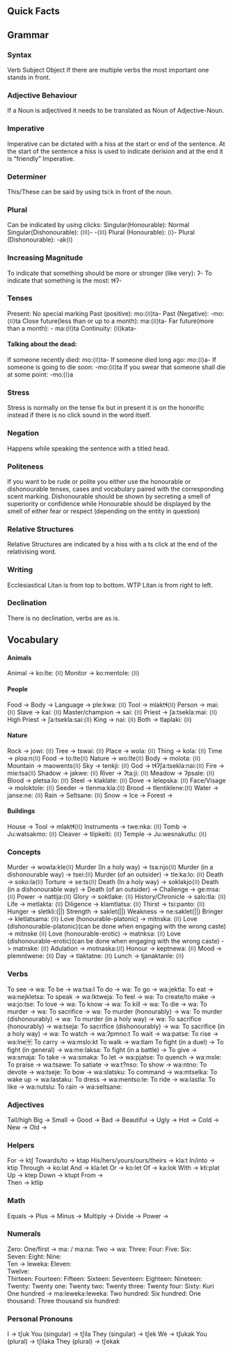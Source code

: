 

```table-of-contents
```


## Quick Facts



## Grammar


### Syntax

Verb Subject Object
If there are multiple verbs the most important one stands in front.

### Adjective Behaviour

If a Noun is adjectived it needs to be translated as Noun of Adjective-Noun.


### Imperative

Imperative can be dictated with a hiss at the start or end of the sentence.
At the start of the sentence a hiss is used to indicate derision and at the end it is “friendly” Imperative.

### Determiner

This/These can be said by using tsi:k in front of the noun.

### Plural

Can be indicated by using clicks:
Singular(Honourable): Normal
Singular(Dishonourable): ⟨ǀǀǀ⟩-  -⟨ǀǀǀ⟩
Plural (Honourable): ⟨ǀ⟩-
Plural (Dishonourable): -ak⟨ǀ⟩

### Increasing Magnitude

To indicate that something should be more or stronger (like very): ʔ- 
To indicate that something is the most: tɬʔ-

### Tenses

Present: No special marking
Past (positive): mo:⟨ǀǀ⟩ta- 
Past (Negative): -mo:⟨ǀǀ⟩ta
Close future(less than or up to a month): ma:⟨ǀǀ⟩ta-
Far future(more than a month): - ma:⟨ǀǀ⟩ta
Continuity: ⟨ǀǀ⟩kata-

#### Talking about the dead:

If someone recently died: mo:⟨ǀǀ⟩ta-
If someone died long ago: mo:⟨ǀ⟩a-
If someone is going to die soon: -mo:⟨ǀǀ⟩ta
If you swear that someone shall die at some point: -mo:⟨ǀ⟩a

### Stress

Stress is normally on the tense fix but in present it is on the honorific instead if there is no click sound in the word itself.

### Negation

Happens while speaking the sentence with a titled head.

### Politeness

If you want to be rude or polite you either use the honourable or dishonourable tenses, cases and vocabulary paired with the corresponding scent marking. Dishonourable should be shown by secreting a smell of superiority or confidence while Honourable should be displayed by the smell of either fear or respect (depending on the entity in question)

### Relative Structures

Relative Structures are indicated by a hiss with a ts click at the end of the relativising word. 

### Writing

Ecclesiastical Litan is from top to bottom.
WTP Litan is from right to left. 

### Declination

There is no declination, verbs are as is. 


## Vocabulary

#### Animals

Animal -> ko:lte: ⟨ǀǀ⟩
Monitor -> ko:mentole: ⟨ǀǀ⟩

#### People

Food -> 
Body -> 
Language -> ple:kwa: ⟨ǀǀ⟩
Tool -> mlaktɬ⟨ǀǀ⟩
Person -> mai: ⟨ǀǀ⟩
Slave -> kai: ⟨ǀǀ⟩
Master/champion -> sai: ⟨ǀǀ⟩
Priest -> ʃa:tsekla:mai: ⟨ǀǀ⟩
High Priest -> ʃa:tsekla:sai:⟨ǀǀ⟩
King -> nai: ⟨ǀǀ⟩
Both -> tlaplaki: ⟨ǀǀ⟩

#### Nature

Rock -> jowi: ⟨ǀǀ⟩
Tree -> tswai: ⟨ǀǀ⟩
Place -> wola: ⟨ǀǀ⟩
Thing -> kola: ⟨ǀǀ⟩
Time -> ploa:n⟨ǀǀ⟩
Food -> to:lte⟨ǀǀ⟩
Nature -> wo:lte⟨ǀǀ⟩
Body -> molota: ⟨ǀǀ⟩
Mountain -> maowents⟨ǀǀ⟩
Sky -> tenkji: ⟨ǀǀ⟩
God -> tɬʔʃa:tsekla:nai:⟨ǀǀ⟩
Fire -> mie:tsa⟨ǀǀ⟩
Shadow -> jakwe: ⟨ǀǀ⟩
River -> ʔta:ji: ⟨ǀǀ⟩
Meadow -> ʔpsale: ⟨ǀǀ⟩
Blood -> pletsa:lo: ⟨ǀǀ⟩
Steel -> klaklate: ⟨ǀǀ⟩
Dove -> lelepska: ⟨ǀǀ⟩
Face/Visage -> moloktole: ⟨ǀǀ⟩
Seeder -> tlenma:kla:⟨ǀǀ⟩
Brood -> tlentiklene:⟨ǀǀ⟩
Water -> janse:ne: ⟨ǀǀ⟩
Rain -> Seltsane: ⟨ǀǀ⟩
Snow -> 
Ice ->
Forest ->

#### Buildings

House ->
Tool -> mlaktɬ⟨ǀǀ⟩
Instruments -> twe:nka: ⟨ǀǀ⟩
Tomb -> Ju:watsakmo: ⟨ǀǀ⟩
Cleaver -> tlipkelti: ⟨ǀǀ⟩
Temple -> Ju:wesnakutlu: ⟨ǀǀ⟩

### Concepts

Murder -> wowla:kle⟨ǀǀ⟩
Murder (In a holy way) -> tsa:njo⟨ǀǀ⟩
Murder (in a dishonourable way) -> tsei:⟨ǀǀ⟩
Murder (of an outsider) -> tle:ka:lo: ⟨ǀǀ⟩
Death -> soko:la⟨ǀǀ⟩
Torture -> se:ts⟨ǀǀ⟩
Death (In a holy way) -> soklakjo⟨ǀǀ⟩
Death (in a dishonourable way) ->
Death (of an outsider) -> 
Challenge -> ge:msa: ⟨ǀǀ⟩
Power -> nattlja:⟨ǀǀ⟩
Glory -> soktlake: ⟨ǀǀ⟩
History/Chronicle -> salo:tla: ⟨ǀǀ⟩
Life -> metlakta: ⟨ǀǀ⟩
Diligence -> klamtlatsa: ⟨ǀǀ⟩
Thirst -> tsi:panto: ⟨ǀǀ⟩
Hunger -> sletkli:(||)
Strength -> saklet(||)
Weakness -> ne:saklet(||)
Bringer -> kletlatsama: ⟨ǀǀ⟩
Love (honourable-platonic) -> mitnska: ⟨ǀǀ⟩
Love (dishonourable-platonic)(can be done when engaging with the wrong caste) -> mitnske ⟨ǀǀ⟩
Love (honourable-erotic) -> matnksa: ⟨ǀǀ⟩
Love (dishonourable-erotic)(can be done when engaging with the wrong caste) -> matnske: ⟨ǀǀ⟩
Adulation -> motnaska:⟨ǀǀ⟩
Honour -> keptnewa: ⟨ǀǀ⟩
Mood -> plemntwene: ⟨ǀǀ⟩
Day -> tlaktatne: ⟨ǀǀ⟩
Lunch -> tjanaktanle: ⟨ǀǀ⟩


### Verbs

To see -> wa: 
To be -> wa:tsa:l
To do -> wa:
To go -> wa:jektla:
To eat -> wa:nejkletsa:
To speak -> wa:lktweja:
To feel -> wa:
To create/to make -> wa:jo:tse:
To love -> wa:
To know -> wa:
To kill -> wa:
To die -> wa:
To murder -> wa:
To sacrifice -> wa:
To murder (honourably) -> wa:
To murder (dishonourably) -> wa:
To murder (in a holy way) -> wa:
To sacrifice (honourably) -> wa:tseja:
To sacrifice (dishonourably) -> wa: 
To sacrifice (in a holy way) -> wa:
To watch -> wa:ʔpmno:t
To wait -> wa:patse:
To rise -> wa:lne:sa:
To carry -> wa:mslo:kt
To walk -> wa:tlam
To fight (in a duel) ->
To fight (in general) -> wa:me:laksa:
To fight (in a battle) -> 
To give -> wa:smaja:
To take -> wa:smaka:
To let -> wa:pjatse:
To quench -> wa:msle:
To praise -> wa:tsawe:
To satiate -> wa:t?nso:
To show -> wa:ntno:
To devote -> wa:tseje:
To bow -> wa:slatsku:
To command -> wa:mtselka:
To wake up -> wa:lastaku: 
To dress -> wa:mentso:le:
To ride -> wa:lastla: 
To like -> wa:nutslu:
To rain -> wa:seltsane:


### Adjectives

Tall/high 
Big -> 
Small ->
Good ->
Bad -> 
Beautiful -> 
Ugly ->
Hot -> 
Cold ->
New ->
Old -> 


### Helpers

For -> ktʃ
Towards/to -> ktap
His/hers/yours/ours/theirs -> kla:t
In/into -> ktip
Through -> ko:lat
And -> kla:let
Or -> ko:let
Of -> ka:lok
With -> kti:plat
Up -> ktep
Down -> ktupt
From ->  
Then -> ktlip



### Math

Equals -> 
Plus ->
Minus ->
Multiply ->
Divide ->
Power ->



### Numerals



Zero: 
One/first -> ma: / ma:na:
Two -> wa:
Three: 
Four: 
Five: 
Six:  
Seven: 
Eight: 
Nine:  
Ten -> leweka:
Eleven:  
Twelve:  
Thirteen: 
Fourteen: 
Fifteen: 
Sixteen: 
Seventeen: 
Eighteen: 
Nineteen: 
Twenty: 
Twenty one: 
Twenty two: 
Twenty three: 
Twenty four: 
Sixty: Kuri
One hundred -> ma:leweka:leweka: 
Two hundred: 
Six hundred: 
One thousand: 
Three thousand six hundred:



### Personal Pronouns

I -> tʃuk
You (singular) -> tʃila
They (singular) -> tʃek
We -> tʃukak
You (plural) -> tʃilaka
They (plural) -> tʃekak
